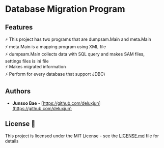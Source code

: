 # Database Migration Program


## Features

⚡️ This project has two programs that are dumpsam.Main and meta.Main\
⚡️ meta.Main is a mapping program using XML file\
⚡️ dumpsam.Main collects data with SQL query and makes SAM files, settings files is ini file\
⚡️ Makes migrated information\
⚡️ Perform for every database that support JDBC\

## Authors

- **Junsoo Bae** - [https://github.com/deluxjun](https://github.com/deluxjun)

## License 📄

This project is licensed under the MIT License - see the [LICENSE.md](LICENSE.md) file for details